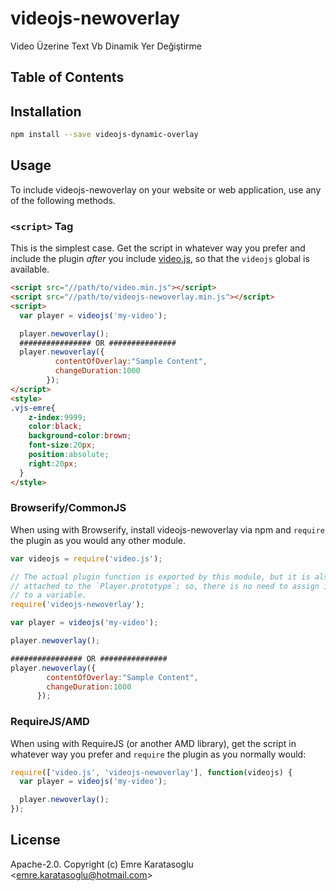 # videojs-newoverlay

Video Üzerine Text Vb Dinamik Yer Değiştirme

## Table of Contents

<!-- START doctoc -->
<!-- END doctoc -->
## Installation

```sh
npm install --save videojs-dynamic-overlay
```

## Usage

To include videojs-newoverlay on your website or web application, use any of the following methods.

### `<script>` Tag

This is the simplest case. Get the script in whatever way you prefer and include the plugin _after_ you include [video.js][videojs], so that the `videojs` global is available.

```html
<script src="//path/to/video.min.js"></script>
<script src="//path/to/videojs-newoverlay.min.js"></script>
<script>
  var player = videojs('my-video');

  player.newoverlay();
  ################ OR ###############
  player.newoverlay({
          contentOfOverlay:"Sample Content",
          changeDuration:1000
        });
</script>
<style>
.vjs-emre{
    z-index:9999;
    color:black;
    background-color:brown;
    font-size:20px;
    position:absolute;
    right:20px;
  }
</style>
```

### Browserify/CommonJS

When using with Browserify, install videojs-newoverlay via npm and `require` the plugin as you would any other module.

```js
var videojs = require('video.js');

// The actual plugin function is exported by this module, but it is also
// attached to the `Player.prototype`; so, there is no need to assign it
// to a variable.
require('videojs-newoverlay');

var player = videojs('my-video');

player.newoverlay();

################ OR ###############
player.newoverlay({
        contentOfOverlay:"Sample Content",
        changeDuration:1000
      });

```

### RequireJS/AMD

When using with RequireJS (or another AMD library), get the script in whatever way you prefer and `require` the plugin as you normally would:

```js
require(['video.js', 'videojs-newoverlay'], function(videojs) {
  var player = videojs('my-video');

  player.newoverlay();
});
```

## License

Apache-2.0. Copyright (c) Emre Karatasoglu &lt;emre.karatasoglu@hotmail.com&gt;


[videojs]: http://videojs.com/
